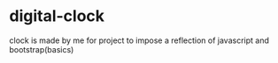 # digital-clock
clock is made by me for project to impose a reflection of javascript and bootstrap(basics) 
